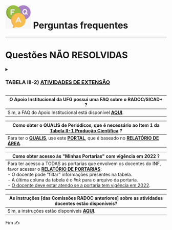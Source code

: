 # <img src="../media/icon-faq.jpg" width="80"> Perguntas frequentes

---
# Questões NÃO RESOLVIDAS



<details><summary><H3><b>TABELA III-2) <ins>ATIVIDADES DE EXTENSÃO</ins></H3></b></summary>

|Item|Descrição|Pontos|**COMO<br>INCLUIR**|
|-|-|-|-|
|1|Coordenador de programa ou projeto de extensão aprovado com comprovação de financiamento (exceto para os que são exclusivamente destinado a bolsas)|10<br>(para 12 meses)|[&#10084; Sistemas](./fonte-sistema.md)|
|2|Coordenador de programa ou projeto de extensão/cultura cadastrado na PROEC III|5<br>(para 12 meses)<br>(máx. 15)|[&#10084; Sistemas](./fonte-sistema.md)|
|3|Coordenador de contratos e de convênios de cooperação institucional internacional|5<br>(para 12 meses)|[&#8505; Portaria](./fonte-portaria.md)|
|4|Coordenador de contratos e de convênios de cooperação institucional nacional|3<br>(para 12 meses)|[&#8505; Portaria](./fonte-portaria.md)|
|5|Participante de projeto de extensão/cultura cadastrado na PROEC|3<br>(para 12 meses)<br>(máx. 15)|[&#10084; Sistemas](./fonte-sistema.md)|
|6|Curso de extensão ministrado com 20 ou mais horas|5<br>(máx. 15)|[&#10084; Sistemas](./fonte-sistema.md)|
|7|Curso de extensão ministrado com menos de 20 horas|2<br>(máx. 10)|[&#10084; Sistemas](./fonte-sistema.md)|
|8|Palestrante, conferencista, participante ou coordenador de mesa redonda em evento científico, cultural ou artístico|-|-|
|8.1|.... Evento internacional|10<br>(máx. 20)|[&#10084; Sistemas](./fonte-sistema.md)|
|8.2|.... Evento nacional|6<br>(máx. 12)|[&#10084; Sistemas](./fonte-sistema.md)|
|8.3|.... Evento regional ou local|5<br>(máx. 10)|[&#10084; Sistemas](./fonte-sistema.md)|
|9|Promoção ou produção de eventos artísticos e científicos locais|-|-|
|9.1|.... Presidente|5|[&#10084; Sistemas](./fonte-sistema.md)|
|9.2|.... Comissão organizadora|3|[&#10084; Sistemas](./fonte-sistema.md)|
|10|Promoção ou produção de eventos artísticos e científicos regionais|-|-|
|10.1|.... Presidente|7|[&#10084; Sistemas](./fonte-sistema.md)|
|10.2|.... Comissão organizadora|4|[&#10084; Sistemas](./fonte-sistema.md)|
|11|Promoção ou produção de eventos artísticos e científicos nacionais|-|-|
|11.1|.... Presidente|10|[&#10084; Sistemas](./fonte-sistema.md)|
|11.2|.... Comissão organizadora|6|[&#10084; Sistemas](./fonte-sistema.md)|
|12|Promoção ou produção de eventos artísticos e científicos internacionais|-|-|
|12.1|.... Presidente|15|[&#10084; Sistemas](./fonte-sistema.md)|
|12.2|.... Comissão organizadora|8|[&#10084; Sistemas](./fonte-sistema.md)|
</details>

|O Apoio Institucional da UFG possui uma FAQ sobre o RADOC/SICAD+ ?|
|-|
|Sim, a FAQ do Apoio Institucional está disponível  [<ins>**AQUI**</ins>](https://cercomp.ufg.br/p/41772-faq-perguntas-frequentes-sicad).|

|Como obter o QUALIS de Periódicos, que é necessário ao **Item 1** da <ins>Tabela II-1 Produção Científica</ins> ?|
|-|
|Para ter o <ins><b>QUALIS</b></ins>, use este [<ins><b>PORTAL</b></ins>]( https://ppgcc.github.io/discentesPPGCC/pt-BR/qualis/), que é baseado no [<ins><b>RELATÓRIO DE ÁREA</b></ins>]( https://www.gov.br/capes/pt-br/centrais-de-conteudo/documentos/avaliacao/qualis_periodico_eventos_cientifico_Ciencia_Computacao.pdf).|

|Como obter acesso às "Minhas Portarias" com vigência em 2022</ins> ?|
|-|
|Para ter acesso a TODAS as portarias que envolvem os docentes do INF, favor acessar o [<ins><b>RELATÓRIO DE PORTARIAS</b></ins>](https://www.inf.ufg.br/p/43568-relatorio-de-emissao-de-portarias):<br>- O docente pode "filtar" informações presentes na tabela.<br>- A última coluna da tabela é o _link_ para o arquivo da portaria.<br>- <ins>O docente deve estar atendo se a portaria tem vigência em 2022</ins>.|

|As instruções [das Comissões RADOC anteriores] sobre as atividades docentes estão disponíveis?|
|-|
|Sim, a instruções estão disponíveis [<ins>**AQUI**</ins>](https://docs.google.com/spreadsheets/d/1r7R49SosuoSZuDxSHp_M1s5jyZYC9O7KnHdICywnbtQ/edit?usp=drive_web&ouid=105036038655527034429).|



Fim &#9997;
